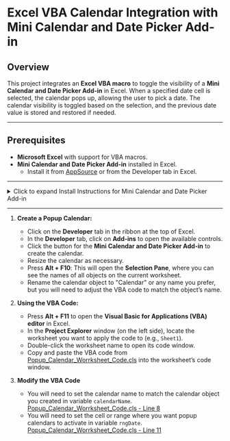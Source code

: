 # Excel VBA Calendar Integration with Mini Calendar and Date Picker Add-in

## Overview
This project integrates an **Excel VBA macro** to toggle the visibility of a **Mini Calendar and Date Picker Add-in** in Excel. When a specified date cell is selected, the calendar pops up, allowing the user to pick a date. The calendar visibility is toggled based on the selection, and the previous date value is stored and restored if needed.

---

## Prerequisites
- **Microsoft Excel** with support for VBA macros.
- **Mini Calendar and Date Picker Add-in** installed in Excel.
  - Install it from [AppSource](https://appsource.microsoft.com/en-us/product/office/WA102957665?src=office&corrid=59aee7e2-a7ab-e564-e436-39ba83d0c3ba&omexanonuid=&referralurl=&ClientSessionId=19a83f6d-f232-4e4f-ac0a-1852c31fabe3) or from the Developer tab in Excel.
---

<details>
    <summary> Click to expand Install Instructions for Mini Calendar and Date Picker Add-in </summary>

### **Install the Mini Calendar and Date Picker Add-in:**

<details>
  <summary>Install the Mini Calendar and Date Picker Add-in VIA Microsoft AppSource</summary>
  
1. **Install the Add-in:**
   - Navigate to the [Mini Calendar and Date Picker Add-in](https://appsource.microsoft.com/en-us/product/office/WA102957665?src=office&corrid=59aee7e2-a7ab-e564-e436-39ba83d0c3ba&omexanonuid=&referralurl=&ClientSessionId=19a83f6d-f232-4e4f-ac0a-1852c31fabe3) page on Microsoft AppSource.
   - Click **Get It Now** to install the add-in into your Excel application.
   - After installation, ensure the add-in is available by navigating to **Insert > My Add-ins**.
</details>

<details>
    <summary>Install the Mini Calendar and Date Picker Add-in VIA Developer Mode</summary>

1. **Enable Developer Tab:**
   - Go to the **File** tab and click on **Options** to open the **Excel Options** window.
   - In the **Excel Options** window, select **Customize Ribbon** from the left sidebar.
   - In the **Customize the Ribbon** section, check the box labeled **Developer** under the **Main Tabs** list.
   - Click **OK** to confirm and close the options window.
   - Now the **Developer** tab should appear in the Excel ribbon.

2. **Open the Developer Tab and Access Add-ins:**
   - Click on the **Developer** tab in the ribbon at the top of Excel.
   - In the **Developer** tab, click on **Add-ins** to open the available controls.
   - In the **Add-ins** section, click on **Store**. This will open the **Office Add-ins** dialog box.

3. **Search for the Mini Calendar and Date Picker Add-in:**
   - In the **Office Add-ins** dialog box, type **Mini Calendar and Date Picker** into the search bar.
   - The add-in should appear in the search results.
   - Click on **Add** to install the add-in.

4. **Install the Add-in:**
   - Once you click **Add**, the **Mini Calendar and Date Picker Add-in** will be installed and added to Excel.
   - You should see a new button for the add-in in the **Add-ins** section.
</details>


</details>


---
1. **Create a Popup Calendar:**
   - Click on the **Developer** tab in the ribbon at the top of Excel.
   - In the **Developer** tab, click on **Add-ins** to open the available controls.
   - Click the button for the **Mini Calendar and Date Picker Add-in** to create the calendar.
   - Resize the calendar as necessary.
   - Press **Alt + F10**: This will open the **Selection Pane**, where you can see the names of all objects on the current worksheet.
   - Rename the calendar object to "Calendar" or any name you prefer, but you will need to adjust the VBA code to match the object’s name.

2. **Using the VBA Code:**
   - Press **Alt + F11** to open the **Visual Basic for Applications (VBA) editor** in Excel.
   - In the **Project Explorer** window (on the left side), locate the worksheet you want to apply the code to (e.g., `Sheet1`).
   - Double-click the worksheet name to open its code window.
   - Copy and paste the VBA code from [Popup_Calendar_Worrksheet_Code.cls](https://github.com/FroggMaster/Excel-Popup-Calendar/blob/main/Popup_Calendar_Worrksheet_Code.cls) into the worksheet’s code window.

3. **Modify the VBA Code**
   - You will need to set the calendar name to match the calendar object you created in variable `calendarName`. [Popup_Calendar_Worrksheet_Code.cls - Line 8](https://github.com/FroggMaster/Excel-Popup-Calendar/blob/main/Popup_Calendar_Worrksheet_Code.cls#L8)
   - You will need to set the cell or range where you want popup calendars to activate in variable `rngDate`. [Popup_Calendar_Worrksheet_Code.cls - Line 11](https://github.com/FroggMaster/Excel-Popup-Calendar/blob/main/Popup_Calendar_Worrksheet_Code.cls#L11)
